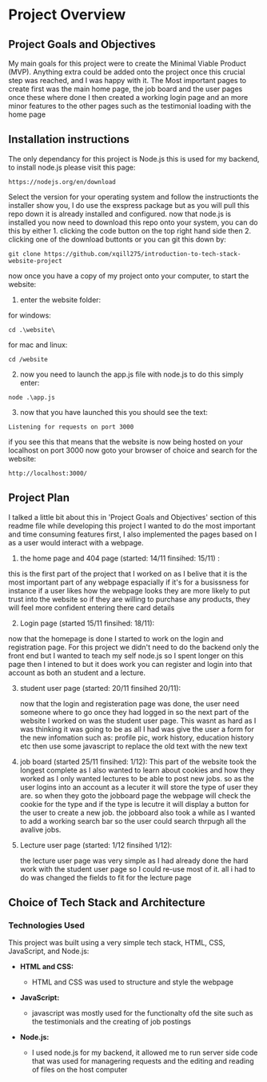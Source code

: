 # Project Overview

## Project Goals and Objectives
My main goals for this project were to create the Minimal Viable Product (MVP). Anything extra could be added onto the project once this crucial step was reached, and I was happy with it. The Most important pages to create first was the main home page, the job board and the user pages once these where done I then created a working login page and an more minor features to the other pages such as the testimonial loading with the home page

## Installation instructions
The only dependancy for this project is Node.js this is used for my backend, to install node.js please visit this page:
```
https://nodejs.org/en/download
```
Select the version for your operating system and follow the instructionts the installer show you, I do use the exspress package but as you will pull this repo down it is already installed and configured.
now that node.js is installed you now need to download this repo onto your system, you can do this by either 1. clicking the code button on the top right hand side then 2. clicking one of the download buttonts or you can git this down by:

```
git clone https://github.com/xqill275/introduction-to-tech-stack-website-project
```
now once you have a copy of my project onto your computer, to start the website:

1. enter the website folder:

for windows:
```
cd .\website\
```
for mac and linux:
```
cd /website
```
2. now you need to launch the app.js file with node.js to do this simply enter:
```
node .\app.js
```
3. now that you have launched this you should see the text:
```
Listening for requests on port 3000
```
if you see this that means that the website is now being hosted on your localhost on port 3000
now goto your browser of choice and search for the website:
```
http://localhost:3000/
```

## Project Plan
I talked a little bit about this in 'Project Goals and Objectives' section of this readme file while developing this project I wanted to do the most important and time consuming features first, I also implemented the pages based on I as a user would interact with a webpage.

1. the home page and 404 page (started: 14/11 finsihed: 15/11) :

  this is the first part of the project that I worked on as I belive that it is the most important part of any webpage espacially if it's for a busissness for instance if a user likes how the webpage looks they are more     likely to put trust into the website so if they are willing to purchase any products, they will feel more confident entering there card details

2. Login page (started 15/11 finsihed: 18/11):

  now that the homepage is done I started to work on the login and registration page. For this project we didn't need to do the backend only the front end but I wanted to teach my self node.js so I spent longer on this page then I intened to but it does work you can register and login into that account as both an student and a lecture.

3. student user page (started: 20/11 finsihed 20/11):

   now that the login and registeration page was done, the user need someone where to go once they had logged in so the next part of the website I worked on was the student user page. This wasnt as hard as I was thinking it was going to be as all I had was give the user a form for the new infomation such as: profile pic, work history, education history etc then use some javascript to replace the old text with the new text

4. job board (started 25/11 finsihed: 1/12):
This part of the website took the longest complete as I also wanted to learn about cookies and how they worked as I only wanted lectures to be able to post new jobs. so as the user logins into an account as a lecuter it will store the type of user they are. so when they goto the jobboard page the webpage will check the cookie for the type and if the type is lecutre it will display a button for the user to create a new job. the jobboard also took a while as I wanted to add a working search bar so the user could search thrpugh all the avalive jobs.

5. Lecture user page (started: 1/12 finsihed 1/12):

   the lecture user page was very simple as I had already done the hard work with the student user page so I could re-use most of it. all i had to do was changed the fields to fit for the lecture page

## Choice of Tech Stack and Architecture

### Technologies Used

This project was built using a very simple tech stack, HTML, CSS, JavaScript, and Node.js:

- **HTML and CSS:**
  - HTML and CSS was used to structure and style the webpage 

- **JavaScript:**
  - javascript was mostly used for the functionalty ofd the site such as the testimonials and the creating of job postings 

- **Node.js:**
  - I used node.js for my backend, it allowed me to run server side code that was used for managering requests and the editing and reading of files on the host computer
    

